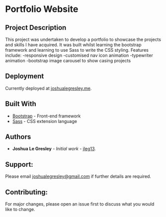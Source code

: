 # Portfolio Website

## Project Description

This project was undertaken to develop a portfolio to showcase the projects and skills I have acquired. It was built whilst learning the 
bootstrap framework and learning to use Sass to write the CSS styling. Features include:
  -responsive design
  -customised nav icon animation
  -typewriter animation
  -bootstrap image carousel to show casing projects

## Deployment

Currently deployed at [joshualegresley.me](https://joshualegresley.me).

## Built With

* [Bootstrap](https://getbootstrap.com/) - Front-end framework
* [Sass](https://sass-lang.com/) - CSS extension language

## Authors

* **Joshua Le Gresley** - *Initial work* - [jleg13](https://https://github.com/jleg13).

## Support:
Please email joshualegresley@gmail.com if further details are required.

## Contributing:
For major changes, please open an issue first to discuss what you would like to change.
